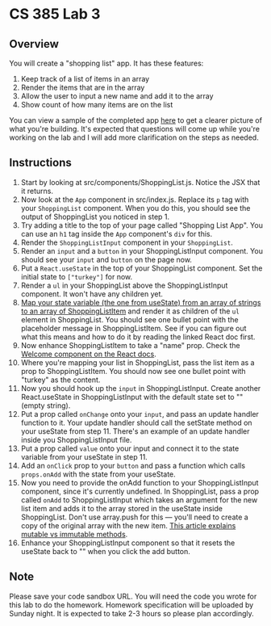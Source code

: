 # CS 385 Lab 3

## Overview

You will create a "shopping list" app. It has these features:

1. Keep track of a list of items in an array
2. Render the items that are in the array
3. Allow the user to input a new name and add it to the array
4. Show count of how many items are on the list

You can view a sample of the completed app [here](https://em.link/385/lab3/example) to get a clearer picture of what you're building. It's expected that questions will come up while you're working on the lab and I will add more clarification on the steps as needed.

## Instructions

1. Start by looking at src/components/ShoppingList.js. Notice the JSX that it returns.
2. Now look at the `App` component in src/index.js. Replace its `p` tag with your `ShoppingList` component. When you do this, you should see the output of ShoppingList you noticed in step 1.
3. Try adding a title to the top of your page called "Shopping List App". You can use an `h1` tag inside the `App` component's `div` for this.
4. Render the `ShoppingListInput` component in your `ShoppingList`.
5. Render an `input` and a `button` in your ShoppingListInput component. You should see your `input` and `button` on the page now.
6. Put a `React.useState` in the top of your ShoppingList component. Set the initial state to `["turkey"]` for now.
7. Render a `ul` in your ShoppingList above the ShoppingListInput component. It won't have any children yet.
8. [Map your state variable (the one from useState) from an array of strings to an array of ShoppingListItem](https://reactjs.org/docs/lists-and-keys.html#rendering-multiple-components) and render it as children of the `ul` element in ShoppingList. You should see one bullet point with the placeholder message in ShoppingListItem. See if you can figure out what this means and how to do it by reading the linked React doc first.
9. Now enhance ShoppingListItem to take a "name" prop. Check the [Welcome component on the React docs](https://reactjs.org/docs/components-and-props.html#rendering-a-component).
10. Where you're mapping your list in ShoppingList, pass the list item as a prop to ShoppingListItem. You should now see one bullet point with "turkey" as the content.
11. Now you should hook up the `input` in ShoppingListInput. Create another React.useState in ShoppingListInput with the default state set to "" (empty string).
12. Put a prop called `onChange` onto your `input`, and pass an update handler function to it. Your update handler should call the setState method on your useState from step 11. There's an example of an update handler inside you ShoppingListInput file.
13. Put a prop called `value` onto your input and connect it to the state variable from your useState in step 11.
14. Add an `onClick` prop to your `button` and pass a function which calls `props.onAdd` with the state from your useState.
15. Now you need to provide the onAdd function to your ShoppingListInput component, since it's currently undefined. In ShoppingList, pass a prop called `onAdd` to ShoppingListInput which takes an argument for the new list item and adds it to the array stored in the useState inside ShoppingList. Don't use array.push for this — you'll need to create a copy of the original array with the new item. [This article explains mutable vs immutable methods](https://vincent.billey.me/pure-javascript-immutable-array/).
16. Enhance your ShoppingListInput component so that it resets the useState back to "" when you click the add button.

## Note

Please save your code sandbox URL. You will need the code you wrote for this lab to do the homework. Homework specification will be uploaded by Sunday night. It is expected to take 2-3 hours so please plan accordingly.

